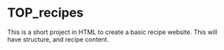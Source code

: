 # TOP_recipes

This is a short project in HTML to create a basic recipe website. This will have structure, and recipe content.